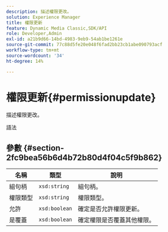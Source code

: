 ```yaml
---
description: 描述權限更改。
solution: Experience Manager
title: 權限更新
feature: Dynamic Media Classic,SDK/API
role: Developer,Admin
exl-id: a21b9d66-14bd-4983-9eb9-54ab1be1261e
source-git-commit: 77c88d5fe20e048f6fad2bb23cb1abe090793acf
workflow-type: tm+mt
source-wordcount: '34'
ht-degree: 14%

---
```


# 權限更新{#permissionupdate}

描述權限更改。

語法

## 參數 {#section-2fc9bea56b6d4b72b80d4f04c5f9b862}

| 名稱 | 類型 | 說明 |
|---|---|---|
| 組句柄 | `xsd:string` | 組句柄。 |
| 權限類型 | `xsd:string` | 權限類型。 |
| 允許 | `xsd:boolean` | 確定是否允許權限更新。 |
| 是覆蓋 | `xsd:boolean` | 確定權限是否覆蓋其他權限。 |
